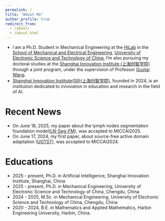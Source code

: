 ```yaml
---
permalink: /
title: "About Me"
author_profile: true
redirect_from: 
  - /about/
  - /about.html
---
```

- I am a Ph.D. Student in Mechanical Engineering at the [HiLab](https://hilab.uestc.edu.cn/#/index) in the [School of Mechanical and Electrical Engineering](https://www.smee.uestc.edu.cn/index.htm), [University of Electronic Science and Technology of China](https://www.uestc.edu.cn/3974ba6dfa50d5c04a9414d3ce8bfd34.html?n=8e7z368tn51), I’m also pursuing my doctoral studies at the [Shanghai Innovation Institute (上海创智学院)](https://www.sii.edu.cn/) through a joint program, under the supervision of Professor [Guotai Wang](https://faculty.uestc.edu.cn/wangguotai/zh_CN/index.htm).
- [Shanghai Innovation Institute(SII)(上海创智学院)](https://www.sii.edu.cn/), founded in 2024, is an institution dedicated to innovation in education and research in the field of AI.

# Recent News
*  On June 18, 2025, my paper about the lymph nodes segmentation foundation model([LN-Seg-FM](https://arxiv.org/pdf/2503.00748)), was accepted to MICCAI2025.
*  On June 17, 2024, my first paper, about source-free active domain adaptation ([UGTST](https://arxiv.org/pdf/2407.02893)), was accepted to MICCAI2024.
# Educations
- 2025 - present, Ph.D. in Artificial Intelligence, Shanghai Innovation Institute, Shanghai, China 
- 2025 - present, Ph.D. in Mechanical Engineering, University of Electronic Science and Technology of China, Chengdu, China 
- 2024 - 2025, M.Sc. in Mechanical Engineering, University of Electronic Science and Technology of China, Chengdu, China 
- 2020 - 2024, B.E. in Mathematics and Applied Mathematics, Harbin Engineering University, Harbin, China. 
